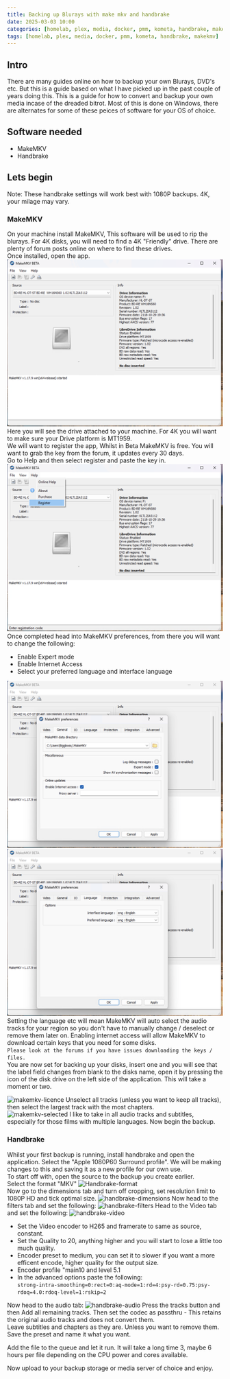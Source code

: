 ```yaml
---
title: Backing up Blurays with make mkv and handbrake
date: 2025-03-03 10:00
categories: [homelab, plex, media, docker, pmm, kometa, handbrake, makemkv]
tags: [homelab, plex, media, docker, pmm, kometa, handbrake, makekmv]
---
```


## Intro
There are many guides online on how to backup your own Blurays, DVD's etc. But this is a guide based on what I have picked up in the past couple of years doing this.  This is a guide for how to convert and backup your own media incase of the dreaded bitrot.
Most of this is done on Windows, there are alternates for some of these peices of software for your OS of choice. 
## Software needed
- MakeMKV
- Handbrake
## Lets begin
Note: These handbrake settings will work best with 1080P backups. 4K, your milage may vary.
### MakeMKV
On your machine install MakeMKV, This software will be used to rip the blurays. For 4K disks, you will need to find a 4K "Friendly" drive. There are plenty of forum posts online on where to find these drives.  
Once installed, open the app.  
![makemkv-main](/assets/img/makemkv-main.png)
Here you will see the drive attached to your machine. For 4K you will want to make sure your Drive platform is MT1959.  
We will want to register the app, Whilst in Beta MakeMKV is free.  You will want to grab the key from the forum, it updates every 30 days.  
Go to Help and then select register and paste the key in. 
![makemkv-register](/assets/img/makemkv-register.png)
Once completed head into MakeMKV preferences, from there you will want to change the following:  
- Enable Expert mode
- Enable Internet Access
- Select your preferred language and interface language  

![makemkv-pref-general](/assets/img/makemkv-pref-general.png)
![makemkv-pref-lang](/assets/img/makemkv-pref-lang.png)
Setting the language etc will mean MakeMKV will auto select the audio tracks for your region so you don't have to manually change / deselect or remove them later on. Enabling internet access will allow MakeMKV to download certain keys that you need for some disks.  
```Please look at the forums if you have issues downloading the keys / files.  ```  
You are now set for backing up your disks, insert one and you will see that the label field changes from blank to the disks name, open it by pressing the icon of the disk drive on the left side of the application. This will take a moment or two.  

![makemkv-licence](/assets/img/makemkv-licence.png)
Unselect all tracks (unless you want to keep all tracks), then select the largest track with the most chapters.  
![makemkv-selected](/assets/img/makemkv-selected.png)
I like to take in all audio tracks and subtitles, especially for those films with multiple languages.  Now begin the backup.
### Handbrake
Whilst your first backup is running, install handbrake and open the application.  Select the "Apple 1080P60 Surround profile". We will be making changes to this and saving it as a new profile for our own use.  
To start off with, open the source to the backup you create earlier.  
Select the format "MKV"
![Handbrake-format](/assets/img/handbrake-format.png)  
Now go to the dimensions tab and turn off cropping, set resolution limit to 1080P HD and tick optimal size.
![handbrake-dimensions](/assets/img/handbrake-dimensions.png)
Now head to the filters tab and set the following:
![handbrake-filters](/assets/img/handbrake-filters.png)
Head to the Video tab and set the following:
![handbrake-video](/assets/img/handbrake-video.png)
- Set the Video encoder to H265 and framerate to same as source, constant. 
- Set the Quality to 20, anything higher and you will start to lose a little too much quality. 
- Encoder preset to medium, you can set it to slower if you want a more efficent encode, higher quality for the output size.
- Encoder profile "main10 and level 5.1
- In the advanced options paste the following:  
 ``` strong-intra-smoothing=0:rect=0:aq-mode=1:rd=4:psy-rd=0.75:psy-rdoq=4.0:rdoq-level=1:rskip=2 ```

Now head to the audio tab:
![handbrake-audio](/assets/img/handbrake-Audio.png)
Press the tracks button and then Add all remaining tracks. Then set the codec as passthru - This retains the original audio tracks and does not convert them.  
Leave subtitles and chapters as they are. Unless you want to remove them.  
Save the preset and name it what you want.

Add the file to the queue and let it run. It will take a long time 3, maybe 6 hours per file depending on the CPU power and cores available.

Now upload to your backup storage or media server of choice and enjoy.
